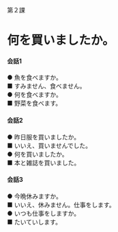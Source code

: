 第２課

何を買いましたか。
===

#### 会話1
● 魚を食べますか。 <br>
■ すみません、食べません。 <br>
● 何を食べますか。 <br>
■ 野菜を食べます。

#### 会話2
● 昨日服を買いましたか。 <br>
■ いいえ、買いませんでした。 <br>
● 何を買いましたか。 <br>
■ 本と雑誌を買いました。

#### 会話3
● 今晩休みますか。 <br>
■ いいえ、休みません。仕事をします。 <br>
● いつも仕事をしますか。 <br>
■ たいていします。